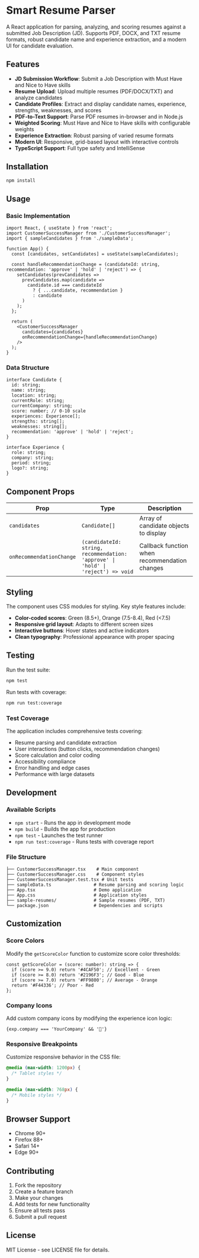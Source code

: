 # Smart Resume Parser

A React application for parsing, analyzing, and scoring resumes against a submitted Job Description (JD). Supports PDF, DOCX, and TXT resume formats, robust candidate name and experience extraction, and a modern UI for candidate evaluation.

## Features

- **JD Submission Workflow**: Submit a Job Description with Must Have and Nice to Have skills
- **Resume Upload**: Upload multiple resumes (PDF/DOCX/TXT) and analyze candidates
- **Candidate Profiles**: Extract and display candidate names, experience, strengths, weaknesses, and scores
- **PDF-to-Text Support**: Parse PDF resumes in-browser and in Node.js
- **Weighted Scoring**: Must Have and Nice to Have skills with configurable weights
- **Experience Extraction**: Robust parsing of varied resume formats
- **Modern UI**: Responsive, grid-based layout with interactive controls
- **TypeScript Support**: Full type safety and IntelliSense

## Installation

```bash
npm install
```

## Usage

### Basic Implementation

```tsx
import React, { useState } from 'react';
import CustomerSuccessManager from './CustomerSuccessManager';
import { sampleCandidates } from './sampleData';

function App() {
  const [candidates, setCandidates] = useState(sampleCandidates);

  const handleRecommendationChange = (candidateId: string, recommendation: 'approve' | 'hold' | 'reject') => {
    setCandidates(prevCandidates =>
      prevCandidates.map(candidate =>
        candidate.id === candidateId
          ? { ...candidate, recommendation }
          : candidate
      )
    );
  };

  return (
    <CustomerSuccessManager
      candidates={candidates}
      onRecommendationChange={handleRecommendationChange}
    />
  );
}
```

### Data Structure

```tsx
interface Candidate {
  id: string;
  name: string;
  location: string;
  currentRole: string;
  currentCompany: string;
  score: number; // 0-10 scale
  experiences: Experience[];
  strengths: string[];
  weaknesses: string[];
  recommendation: 'approve' | 'hold' | 'reject';
}

interface Experience {
  role: string;
  company: string;
  period: string;
  logo?: string;
}
```

## Component Props

| Prop | Type | Description |
|------|------|-------------|
| `candidates` | `Candidate[]` | Array of candidate objects to display |
| `onRecommendationChange` | `(candidateId: string, recommendation: 'approve' \| 'hold' \| 'reject') => void` | Callback function when recommendation changes |

## Styling

The component uses CSS modules for styling. Key style features include:

- **Color-coded scores**: Green (8.5+), Orange (7.5-8.4), Red (<7.5)
- **Responsive grid layout**: Adapts to different screen sizes
- **Interactive buttons**: Hover states and active indicators
- **Clean typography**: Professional appearance with proper spacing

## Testing

Run the test suite:

```bash
npm test
```

Run tests with coverage:

```bash
npm run test:coverage
```

### Test Coverage

The application includes comprehensive tests covering:

- Resume parsing and candidate extraction
- User interactions (button clicks, recommendation changes)
- Score calculation and color coding
- Accessibility compliance
- Error handling and edge cases
- Performance with large datasets

## Development

### Available Scripts

- `npm start` - Runs the app in development mode
- `npm build` - Builds the app for production
- `npm test` - Launches the test runner
- `npm run test:coverage` - Runs tests with coverage report

### File Structure

```
├── CustomerSuccessManager.tsx    # Main component
├── CustomerSuccessManager.css    # Component styles
├── CustomerSuccessManager.test.tsx # Unit tests
├── sampleData.ts                # Resume parsing and scoring logic
├── App.tsx                      # Demo application
├── App.css                      # Application styles
├── sample-resumes/              # Sample resumes (PDF, TXT)
└── package.json                 # Dependencies and scripts
```

## Customization

### Score Colors

Modify the `getScoreColor` function to customize score color thresholds:

```tsx
const getScoreColor = (score: number): string => {
  if (score >= 9.0) return '#4CAF50'; // Excellent - Green
  if (score >= 8.0) return '#2196F3'; // Good - Blue
  if (score >= 7.0) return '#FF9800'; // Average - Orange
  return '#F44336'; // Poor - Red
};
```

### Company Icons

Add custom company icons by modifying the experience icon logic:

```tsx
{exp.company === 'YourCompany' && '🏢'}
```

### Responsive Breakpoints

Customize responsive behavior in the CSS file:

```css
@media (max-width: 1200px) {
  /* Tablet styles */
}

@media (max-width: 768px) {
  /* Mobile styles */
}
```

## Browser Support

- Chrome 90+
- Firefox 88+
- Safari 14+
- Edge 90+

## Contributing

1. Fork the repository
2. Create a feature branch
3. Make your changes
4. Add tests for new functionality
5. Ensure all tests pass
6. Submit a pull request

## License

MIT License - see LICENSE file for details.